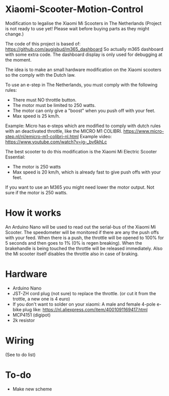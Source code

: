 # Xiaomi-Scooter-Motion-Control
Modification to legalise the Xiaomi Mi Scooters in The Netherlands (Project is not ready to use yet! Please wait before buying parts as they might change.)

The code of this project is based of:
https://github.com/augisbud/m365_dashboard
So actually m365 dashboard with some extra code. The dashboard display is only used for debugging at the moment.

The idea is to make an small hardware modification on the Xiaomi scooters so the comply with the Dutch law. 

To use an e-step in The Netherlands, you must comply with the following rules:
- There must NO throttle button.
- The motor must be limited to 250 watts.
- The motor can only give a "boost" when you push off with your feet.
- Max speed is 25 km/h.

Example:
Micro has e-steps which are modified to comply with dutch rules with an deactivated throttle, like the MICRO M1 COLIBRI.
https://www.micro-step.nl/nl/emicro-m1-colibri-nl.html
Example video:
https://www.youtube.com/watch?v=ig-_bv6khLc

The best scooter to do this modification is the Xiaomi Mi Electric Scooter Essential:
- The motor is 250 watts
- Max speed is 20 km/h, which is already fast to give push offs with your feet.

If you want to use an M365 you might need lower the motor output. Not sure if the motor is 250 watts.


# How it works

An Arduino Nano will be used to read out the serial-bus of the Xiaomi Mi Scooter.
The speedometer will be monitored if there are any the push offs with your feed. When there is a push, the throttle will be opened to 100% for 5 seconds and then goes to 1% (0% is regen breaking).
When the brakehandle is being touched the throttle will be released immediately. Also the Mi scooter itself disables the throttle also in case of braking.


# Hardware

- Arduino Nano
- JST-ZH cord plug (not sure) to replace the throttle. (or cut it from the trottle, a new one is 4 euro)
- If you don't want to solder on your xiaomi: A male and female 4-pole e-bike plug like: https://nl.aliexpress.com/item/4001091169417.html
- MCP4151 (digipot)
- 2k resistor

# Wiring

(See to do list)

# To-do
- Make new scheme

